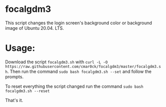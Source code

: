 # focalgdm3
This script changes the login screen's background color or background image of Ubuntu 20.04. LTS. 

# Usage:
Download the script `focalgdm3.sh` with `curl -L -O https://raw.githubusercontent.com/cmar0ck/focalgdm3/master/focalgdm3.sh`. 
Then run the command `sudo bash focalgdm3.sh --set`
and follow the prompts.

To reset everything the script changed
run the command `sudo bash focalgdm3.sh --reset`

That's it.
